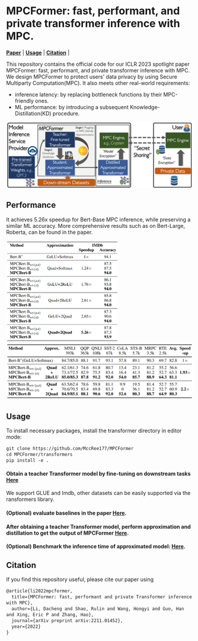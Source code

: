 # MPCFormer: fast, performant, and private transformer inference with MPC.
[**Paper**](https://arxiv.org/pdf/2211.01452.pdf) | 
[**Usage**](#usage) |
[**Citation**](#citation) |

This repository contains the official code for our ICLR 2023 spotlight paper MPCFormer: fast, performant, and private transformer inference with MPC.
We design MPCFormer to protect users' data privacy by using Secure Multiparty Computation(MPC). It also meets other real-world requirements:
- inference latency: by replacing bottleneck functions by their MPC-friendly ones.
- ML performance: by introducing a subsequent Knowledge-Distillation(KD) procedure.

<img src="figures/workflow.png" width="600">

## Performance 
It achieves 5.26x speedup for Bert-Base MPC inference, while preserving a similar ML accuracy. More comprehensive results such as on Bert-Large, Roberta, can be found in the paper.

<img src="figures/result_imdb.PNG" width="300"> <img src="figures/result_glue.PNG" width="600">

## Usage
To install necessary packages, install the transformer directory in editor mode:
    
    git clone https://github.com/MccRee177/MPCFormer
    cd MPCFormer/transformers
    pip install -e .

#### Obtain a teacher Transformer model by fine-tuning on downstream tasks [**Here**](src/baselines)
We support GLUE and Imdb, other datasets can be easily supported via the ransformers library.

#### (Optional) evaluate baselines in the paper [**Here**](src/baselines).

#### After obtaining a teacher Transformer model, perform approximation and distillation to get the output of MPCFormer [**Here**](src/main).

#### (Optional) Benchmark the inference time of approximated model: [**Here**](src/benchmark).


## Citation
If you find this repository useful, please cite our paper using
````
@article{li2022mpcformer,
  title={MPCFormer: fast, performant and private Transformer inference with MPC},
  author={Li, Dacheng and Shao, Rulin and Wang, Hongyi and Guo, Han and Xing, Eric P and Zhang, Hao},
  journal={arXiv preprint arXiv:2211.01452},
  year={2022}
}
````

 



